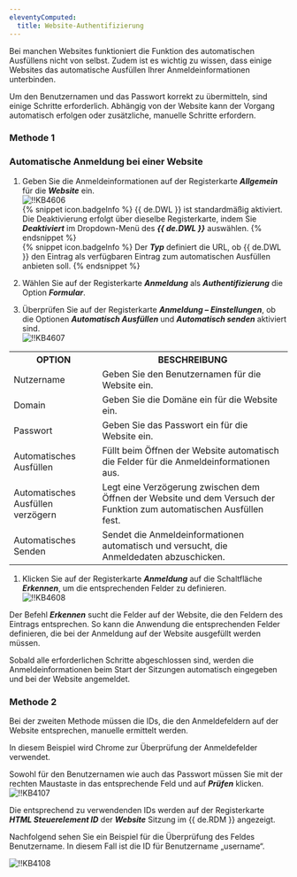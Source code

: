 ```yaml
---
eleventyComputed:
  title: Website-Authentifizierung
---
```

Bei manchen Websites funktioniert die Funktion des automatischen Ausfüllens nicht von selbst. Zudem ist es wichtig zu wissen, dass einige Websites das automatische Ausfüllen Ihrer Anmeldeinformationen unterbinden.  

Um den Benutzernamen und das Passwort korrekt zu übermitteln, sind einige Schritte erforderlich. Abhängig von der Website kann der Vorgang automatisch erfolgen oder zusätzliche, manuelle Schritte erfordern.

### Methode 1
### Automatische Anmeldung bei einer Website

1. Geben Sie die Anmeldeinformationen auf der Registerkarte ***Allgemein*** für die ***Website*** ein.  
![!!KB4606](https://webdevolutions.azureedge.net/docs/de/kb/KB4606.png)  
{% snippet icon.badgeInfo %}
{{ de.DWL }} ist standardmäßig aktiviert. Die Deaktivierung erfolgt über dieselbe Registerkarte, indem Sie ***Deaktiviert*** im Dropdown-Menü des ***{{ de.DWL }}*** auswählen.
{% endsnippet %}  
{% snippet icon.badgeInfo %}
Der ***Typ*** definiert die URL, ob {{ de.DWL }} den Eintrag als verfügbaren Eintrag zum automatischen Ausfüllen anbieten soll.
{% endsnippet %}  

2. Wählen Sie auf der Registerkarte ***Anmeldung*** als ***Authentifizierung*** die Option ***Formular***.  
1. Überprüfen Sie auf der Registerkarte ***Anmeldung – Einstellungen***, ob die Optionen ***Automatisch Ausfüllen*** und ***Automatisch senden*** aktiviert sind.  
![!!KB4607](https://webdevolutions.azureedge.net/docs/de/kb/KB4607.png)
<table>
	<tr>
		<th>
OPTION
		</th>
		<th>
BESCHREIBUNG
		</th>
	</tr>
	<tr>
		<td>
Nutzername
		</td>
		<td>
Geben Sie den Benutzernamen für die Website ein.
		</td>
	</tr>
	<tr>
		<td>
Domain
		</td>
		<td>
Geben Sie die Domäne  ein für die Website ein.
		</td>
	</tr>
	<tr>
		<td>
Passwort
		</td>
		<td>
Geben Sie das Passwort ein für die Website ein.
		</td>
	</tr>
	<tr>
		<td>
Automatisches Ausfüllen
		</td>
		<td>
Füllt beim Öffnen der Website automatisch die Felder für die Anmeldeinformationen aus.
		</td>
	</tr>
	<tr>
		<td>
Automatisches Ausfüllen verzögern
		</td>
		<td>
Legt eine Verzögerung zwischen dem Öffnen der Website und dem Versuch der Funktion zum automatischen Ausfüllen fest.
		</td>
	</tr>
	<tr>
		<td>
Automatisches Senden
		</td>
		<td>
Sendet die Anmeldeinformationen automatisch und versucht, die Anmeldedaten abzuschicken.
		</td>
	</tr>
</table>

1. Klicken Sie auf der Registerkarte ***Anmeldung*** auf die Schaltfläche ***Erkennen***, um die entsprechenden Felder zu definieren.  
![!!KB4608](https://webdevolutions.azureedge.net/docs/de/kb/KB4608.png)  

Der Befehl ***Erkennen*** sucht die Felder auf der Website, die den Feldern des Eintrags entsprechen. So kann die Anwendung die entsprechenden Felder definieren, die bei der Anmeldung auf der Website ausgefüllt werden müssen.  

Sobald alle erforderlichen Schritte abgeschlossen sind, werden die Anmeldeinformationen beim Start der Sitzungen automatisch eingegeben und bei der Website angemeldet.

### Methode 2
Bei der zweiten Methode müssen die IDs, die den Anmeldefeldern auf der Website entsprechen, manuelle ermittelt werden.  

In diesem Beispiel wird Chrome zur Überprüfung der Anmeldefelder verwendet.  

Sowohl für den Benutzernamen wie auch das Passwort müssen Sie mit der rechten Maustaste in das entsprechende Feld und auf ***Prüfen*** klicken.  
![!!KB4107](https://webdevolutions.azureedge.net/docs/de/kb/KB4107.png)  

Die entsprechend zu verwendenden IDs werden auf der Registerkarte ***HTML Steuerelement ID*** der ***Website*** Sitzung im {{ de.RDM }} angezeigt.  

Nachfolgend sehen Sie ein Beispiel für die Überprüfung des Feldes Benutzername. In diesem Fall ist die ID für Benutzername „username“.

![!!KB4108](https://webdevolutions.azureedge.net/docs/de/kb/KB4108.png)
